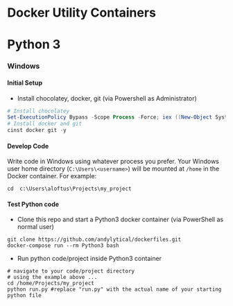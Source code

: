 # Docker Utility Containers

# Python 3
### Windows
#### Initial Setup
* Install chocolatey, docker, git (via Powershell as Administrator)
```PowerShell
# Install chocolatey
Set-ExecutionPolicy Bypass -Scope Process -Force; iex ((New-Object System.Net.WebClient).DownloadString('https://chocolatey.org/install.ps1'))
# Install docker and git
cinst docker git -y
```

#### Develop Code
Write code in Windows using whatever process you prefer.
Your Windows user home directory (`C:\Users\<username>`) will be mounted at `/home` in the Docker container.
For example: 
```
cd  c:\Users\aloftus\Projects\my_project
```

#### Test Python code
* Clone this repo and start a Python3 docker container (via PowerShell as normal user)
```
git clone https://github.com/andylytical/dockerfiles.git
docker-compose run --rm Python3 bash
```
* Run python code/project inside Python3 container
```
# navigate to your code/project directory
# using the example above ...
cd /home/Projects/my_project
python run.py #replace "run.py" with the actual name of your starting python file
```
